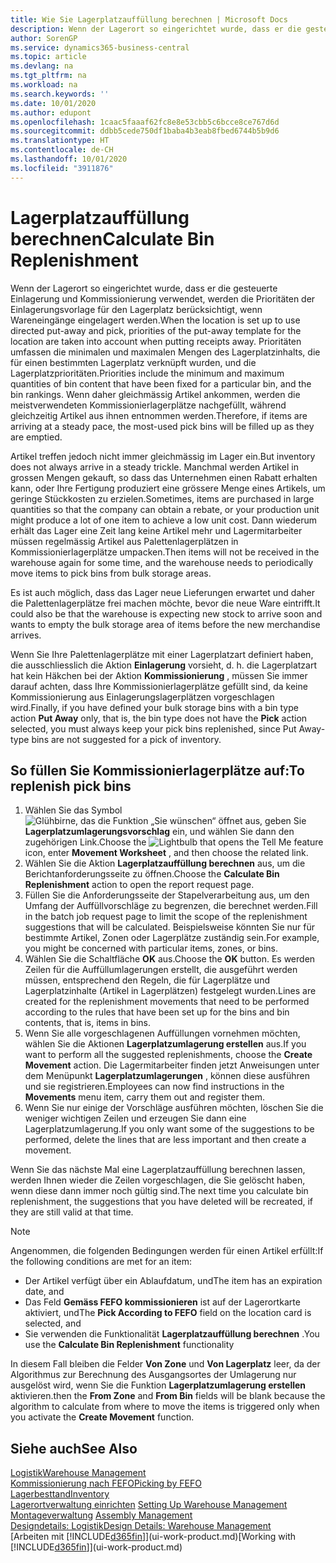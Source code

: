 ```yaml
---
title: Wie Sie Lagerplatzauffüllung berechnen | Microsoft Docs
description: Wenn der Lagerort so eingerichtet wurde, dass er die gesteuerte Einlagerung und Kommissionierung verwendet, werden die Prioritäten der Einlagerungsvorlage für den Lagerplatz berücksichtigt, wenn Wareneingänge eingelagert werden.
author: SorenGP
ms.service: dynamics365-business-central
ms.topic: article
ms.devlang: na
ms.tgt_pltfrm: na
ms.workload: na
ms.search.keywords: ''
ms.date: 10/01/2020
ms.author: edupont
ms.openlocfilehash: 1caac5faaaf62fc8e8e53cbb5c6bcce8ce767d6d
ms.sourcegitcommit: ddbb5cede750df1baba4b3eab8fbed6744b5b9d6
ms.translationtype: HT
ms.contentlocale: de-CH
ms.lasthandoff: 10/01/2020
ms.locfileid: "3911876"
---
```

# <a name="calculate-bin-replenishment"></a><span data-ttu-id="29c53-103">Lagerplatzauffüllung berechnen</span><span class="sxs-lookup"><span data-stu-id="29c53-103">Calculate Bin Replenishment</span></span>
<span data-ttu-id="29c53-104">Wenn der Lagerort so eingerichtet wurde, dass er die gesteuerte Einlagerung und Kommissionierung verwendet, werden die Prioritäten der Einlagerungsvorlage für den Lagerplatz berücksichtigt, wenn Wareneingänge eingelagert werden.</span><span class="sxs-lookup"><span data-stu-id="29c53-104">When the location is set up to use directed put-away and pick, priorities of the put-away template for the location are taken into account when putting receipts away.</span></span> <span data-ttu-id="29c53-105">Prioritäten umfassen die minimalen und maximalen Mengen des Lagerplatzinhalts, die für einen bestimmten Lagerplatz verknüpft wurden, und die Lagerplatzprioritäten.</span><span class="sxs-lookup"><span data-stu-id="29c53-105">Priorities include the minimum and maximum quantities of bin content that have been fixed for a particular bin, and the bin rankings.</span></span> <span data-ttu-id="29c53-106">Wenn daher gleichmässig Artikel ankommen, werden die meistverwendeten Kommissionierlagerplätze nachgefüllt, während gleichzeitig Artikel aus ihnen entnommen werden.</span><span class="sxs-lookup"><span data-stu-id="29c53-106">Therefore, if items are arriving at a steady pace, the most-used pick bins will be filled up as they are emptied.</span></span>  

<span data-ttu-id="29c53-107">Artikel treffen jedoch nicht immer gleichmässig im Lager ein.</span><span class="sxs-lookup"><span data-stu-id="29c53-107">But inventory does not always arrive in a steady trickle.</span></span> <span data-ttu-id="29c53-108">Manchmal werden Artikel in grossen Mengen gekauft, so dass das Unternehmen einen Rabatt erhalten kann, oder Ihre Fertigung produziert eine grössere Menge eines Artikels, um geringe Stückkosten zu erzielen.</span><span class="sxs-lookup"><span data-stu-id="29c53-108">Sometimes, items are purchased in large quantities so that the company can obtain a rebate, or your production unit might produce a lot of one item to achieve a low unit cost.</span></span> <span data-ttu-id="29c53-109">Dann wiederum erhält das Lager eine Zeit lang keine Artikel mehr und Lagermitarbeiter müssen regelmässig Artikel aus Palettenlagerplätzen in Kommissionierlagerplätze umpacken.</span><span class="sxs-lookup"><span data-stu-id="29c53-109">Then items will not be received in the warehouse again for some time, and the warehouse needs to periodically move items to pick bins from bulk storage areas.</span></span>  

<span data-ttu-id="29c53-110">Es ist auch möglich, dass das Lager neue Lieferungen erwartet und daher die Palettenlagerplätze frei machen möchte, bevor die neue Ware eintrifft.</span><span class="sxs-lookup"><span data-stu-id="29c53-110">It could also be that the warehouse is expecting new stock to arrive soon and wants to empty the bulk storage area of items before the new merchandise arrives.</span></span>  

<span data-ttu-id="29c53-111">Wenn Sie Ihre Palettenlagerplätze mit einer Lagerplatzart definiert haben, die ausschliesslich die Aktion **Einlagerung** vorsieht, d. h. die Lagerplatzart hat kein Häkchen bei der Aktion **Kommissionierung** , müssen Sie immer darauf achten, dass Ihre Kommissionierlagerplätze gefüllt sind, da keine Kommissionierung aus Einlagerungslagerplätzen vorgeschlagen wird.</span><span class="sxs-lookup"><span data-stu-id="29c53-111">Finally, if you have defined your bulk storage bins with a bin type action **Put Away** only, that is, the bin type does not have the **Pick** action selected, you must always keep your pick bins replenished, since Put Away-type bins are not suggested for a pick of inventory.</span></span>  

## <a name="to-replenish-pick-bins"></a><span data-ttu-id="29c53-112">So füllen Sie Kommissionierlagerplätze auf:</span><span class="sxs-lookup"><span data-stu-id="29c53-112">To replenish pick bins</span></span>  
1.  <span data-ttu-id="29c53-113">Wählen Sie das Symbol ![Glühbirne, das die Funktion „Sie wünschen“ öffnet](media/ui-search/search_small.png "Tell Me-Funktion") aus, geben Sie **Lagerplatzumlagerungsvorschlag** ein, und wählen Sie dann den zugehörigen Link.</span><span class="sxs-lookup"><span data-stu-id="29c53-113">Choose the ![Lightbulb that opens the Tell Me feature](media/ui-search/search_small.png "Tell me what you want to do") icon, enter **Movement Worksheet** , and then choose the related link.</span></span>  
2.  <span data-ttu-id="29c53-114">Wählen Sie die Aktion **Lagerplatzauffüllung berechnen** aus, um die Berichtanforderungsseite zu öffnen.</span><span class="sxs-lookup"><span data-stu-id="29c53-114">Choose the **Calculate Bin Replenishment** action to open the report request page.</span></span>  
3.  <span data-ttu-id="29c53-115">Füllen Sie die Anforderungsseite der Stapelverarbeitung aus, um den Umfang der Auffüllvorschläge zu begrenzen, die berechnet werden.</span><span class="sxs-lookup"><span data-stu-id="29c53-115">Fill in the batch job request page to limit the scope of the replenishment suggestions that will be calculated.</span></span> <span data-ttu-id="29c53-116">Beispielsweise könnten Sie nur für bestimmte Artikel, Zonen oder Lagerplätze zuständig sein.</span><span class="sxs-lookup"><span data-stu-id="29c53-116">For example, you might be concerned with particular items, zones, or bins.</span></span>  
4.  <span data-ttu-id="29c53-117">Wählen Sie die Schaltfläche **OK** aus.</span><span class="sxs-lookup"><span data-stu-id="29c53-117">Choose the **OK** button.</span></span> <span data-ttu-id="29c53-118">Es werden Zeilen für die Auffüllumlagerungen erstellt, die ausgeführt werden müssen, entsprechend den Regeln, die für Lagerplätze und Lagerplatzinhalte (Artikel in Lagerplätzen) festgelegt wurden.</span><span class="sxs-lookup"><span data-stu-id="29c53-118">Lines are created for the replenishment movements that need to be performed according to the rules that have been set up for the bins and bin contents, that is, items in bins.</span></span>  
5.  <span data-ttu-id="29c53-119">Wenn Sie alle vorgeschlagenen Auffüllungen vornehmen möchten, wählen Sie die Aktionen **Lagerplatzumlagerung erstellen** aus.</span><span class="sxs-lookup"><span data-stu-id="29c53-119">If you want to perform all the suggested replenishments, choose the **Create Movement** action.</span></span> <span data-ttu-id="29c53-120">Die Lagermitarbeiter finden jetzt Anweisungen unter dem Menüpunkt **Lagerplatzumlagerungen** , können diese ausführen und sie registrieren.</span><span class="sxs-lookup"><span data-stu-id="29c53-120">Employees can now find instructions in the **Movements** menu item, carry them out and register them.</span></span>  
6.  <span data-ttu-id="29c53-121">Wenn Sie nur einige der Vorschläge ausführen möchten, löschen Sie die weniger wichtigen Zeilen und erzeugen Sie dann eine Lagerplatzumlagerung.</span><span class="sxs-lookup"><span data-stu-id="29c53-121">If you only want some of the suggestions to be performed, delete the lines that are less important and then create a movement.</span></span>  

<span data-ttu-id="29c53-122">Wenn Sie das nächste Mal eine Lagerplatzauffüllung berechnen lassen, werden Ihnen wieder die Zeilen vorgeschlagen, die Sie gelöscht haben, wenn diese dann immer noch gültig sind.</span><span class="sxs-lookup"><span data-stu-id="29c53-122">The next time you calculate bin replenishment, the suggestions that you have deleted will be recreated, if they are still valid at that time.</span></span>  

> [!NOTE]  
>  <span data-ttu-id="29c53-123">Angenommen, die folgenden Bedingungen werden für einen Artikel erfüllt:</span><span class="sxs-lookup"><span data-stu-id="29c53-123">If the following conditions are met for an item:</span></span>  
>   
>  -   <span data-ttu-id="29c53-124">Der Artikel verfügt über ein Ablaufdatum, und</span><span class="sxs-lookup"><span data-stu-id="29c53-124">The item has an expiration date, and</span></span>  
> -   <span data-ttu-id="29c53-125">Das Feld **Gemäss FEFO kommissionieren** ist auf der Lagerortkarte aktiviert, und</span><span class="sxs-lookup"><span data-stu-id="29c53-125">The **Pick According to FEFO** field on the location card is selected, and</span></span>  
> -   <span data-ttu-id="29c53-126">Sie verwenden die Funktionalität **Lagerplatzauffüllung berechnen** .</span><span class="sxs-lookup"><span data-stu-id="29c53-126">You use the **Calculate Bin Replenishment** functionality</span></span>  
>   
>  <span data-ttu-id="29c53-127">In diesem Fall bleiben die Felder **Von Zone** und **Von Lagerplatz** leer, da der Algorithmus zur Berechnung des Ausgangsortes der Umlagerung nur ausgelöst wird, wenn Sie die Funktion **Lagerplatzumlagerung erstellen** aktivieren.</span><span class="sxs-lookup"><span data-stu-id="29c53-127">then the **From Zone** and **From Bin** fields will be blank because the algorithm to calculate from where to move the items is triggered only when you activate the **Create Movement** function.</span></span>  

## <a name="see-also"></a><span data-ttu-id="29c53-128">Siehe auch</span><span class="sxs-lookup"><span data-stu-id="29c53-128">See Also</span></span>  
[<span data-ttu-id="29c53-129">Logistik</span><span class="sxs-lookup"><span data-stu-id="29c53-129">Warehouse Management</span></span>](warehouse-manage-warehouse.md)  
[<span data-ttu-id="29c53-130">Kommissionierung nach FEFO</span><span class="sxs-lookup"><span data-stu-id="29c53-130">Picking by FEFO</span></span>](warehouse-picking-by-fefo.md)  
[<span data-ttu-id="29c53-131">Lagerbesttand</span><span class="sxs-lookup"><span data-stu-id="29c53-131">Inventory</span></span>](inventory-manage-inventory.md)  
<span data-ttu-id="29c53-132">[Lagerortverwaltung einrichten](warehouse-setup-warehouse.md)   </span><span class="sxs-lookup"><span data-stu-id="29c53-132">[Setting Up Warehouse Management](warehouse-setup-warehouse.md)   </span></span>  
<span data-ttu-id="29c53-133">[Montageverwaltung](assembly-assemble-items.md)  </span><span class="sxs-lookup"><span data-stu-id="29c53-133">[Assembly Management](assembly-assemble-items.md)  </span></span>  
[<span data-ttu-id="29c53-134">Designdetails: Logistik</span><span class="sxs-lookup"><span data-stu-id="29c53-134">Design Details: Warehouse Management</span></span>](design-details-warehouse-management.md)  
<span data-ttu-id="29c53-135">[Arbeiten mit [!INCLUDE[d365fin](includes/d365fin_md.md)]](ui-work-product.md)</span><span class="sxs-lookup"><span data-stu-id="29c53-135">[Working with [!INCLUDE[d365fin](includes/d365fin_md.md)]](ui-work-product.md)</span></span>
